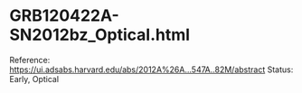 # GRB120422A-SN2012bz_Optical.html

Reference: https://ui.adsabs.harvard.edu/abs/2012A%26A...547A..82M/abstract
Status: Early, Optical